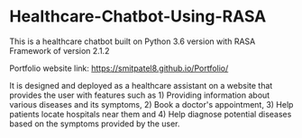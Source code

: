 # Healthcare-Chatbot-Using-RASA
This is a healthcare chatbot built on Python 3.6 version with RASA Framework of version 2.1.2

Portfolio website link: https://smitpatel8.github.io/Portfolio/

It is designed and deployed as a healthcare assistant on a website that provides the user with features such as 1) Providing information about various diseases and its symptoms, 2) Book a doctor's appointment, 3) Help patients locate hospitals near them and 4) Help diagnose potential diseases based on the symptoms provided by the user. 
